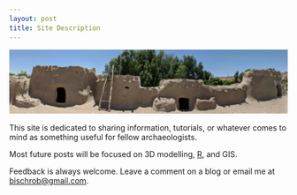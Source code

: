 ```yaml
---
layout: post
title: Site Description
---
```


![Comb Ridge](/images/LostCityReduced.jpg)

This site is dedicated to sharing information, tutorials, or whatever comes to mind as something useful for fellow archaeologists. 

Most future posts will be focused on 3D modelling, [R](https://www.r-project.org/), and GIS. 

Feedback is always welcome. Leave a comment on a blog or email me at bischrob@gmail.com.
